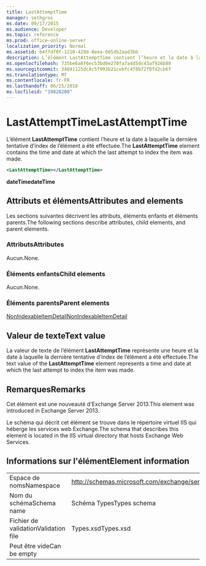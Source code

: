 ```yaml
---
title: LastAttemptTime
manager: sethgros
ms.date: 09/17/2015
ms.audience: Developer
ms.topic: reference
ms.prod: office-online-server
localization_priority: Normal
ms.assetid: b4ffdf0f-1210-429d-8eea-665db2aad3bb
description: L’élément LastAttemptTime contient l’heure et la date à laquelle la dernière tentative d’index de l’élément a été effectuée.
ms.openlocfilehash: 735be6a0f6ec53bd0e270fa7a4d5dc43af926b88
ms.sourcegitcommit: 34041125dc8c5f993b21cebfc4f8b72f0fd2cb6f
ms.translationtype: MT
ms.contentlocale: fr-FR
ms.lasthandoff: 06/25/2018
ms.locfileid: "19828200"
---
```

# <a name="lastattempttime"></a><span data-ttu-id="a564b-103">LastAttemptTime</span><span class="sxs-lookup"><span data-stu-id="a564b-103">LastAttemptTime</span></span>

<span data-ttu-id="a564b-104">L’élément **LastAttemptTime** contient l’heure et la date à laquelle la dernière tentative d’index de l’élément a été effectuée.</span><span class="sxs-lookup"><span data-stu-id="a564b-104">The **LastAttemptTime** element contains the time and date at which the last attempt to index the item was made.</span></span> 
  
```XML
<LastAttemptTime></LastAttemptTime>
```

 <span data-ttu-id="a564b-105">**dateTime**</span><span class="sxs-lookup"><span data-stu-id="a564b-105">**dateTime**</span></span>
## <a name="attributes-and-elements"></a><span data-ttu-id="a564b-106">Attributs et éléments</span><span class="sxs-lookup"><span data-stu-id="a564b-106">Attributes and elements</span></span>

<span data-ttu-id="a564b-107">Les sections suivantes décrivent les attributs, éléments enfants et éléments parents.</span><span class="sxs-lookup"><span data-stu-id="a564b-107">The following sections describe attributes, child elements, and parent elements.</span></span>
  
### <a name="attributes"></a><span data-ttu-id="a564b-108">Attributs</span><span class="sxs-lookup"><span data-stu-id="a564b-108">Attributes</span></span>

<span data-ttu-id="a564b-109">Aucun.</span><span class="sxs-lookup"><span data-stu-id="a564b-109">None.</span></span>
  
### <a name="child-elements"></a><span data-ttu-id="a564b-110">Éléments enfants</span><span class="sxs-lookup"><span data-stu-id="a564b-110">Child elements</span></span>

<span data-ttu-id="a564b-111">Aucun.</span><span class="sxs-lookup"><span data-stu-id="a564b-111">None.</span></span>
  
### <a name="parent-elements"></a><span data-ttu-id="a564b-112">Éléments parents</span><span class="sxs-lookup"><span data-stu-id="a564b-112">Parent elements</span></span>

[<span data-ttu-id="a564b-113">NonIndexableItemDetail</span><span class="sxs-lookup"><span data-stu-id="a564b-113">NonIndexableItemDetail</span></span>](nonindexableitemdetail.md)
  
## <a name="text-value"></a><span data-ttu-id="a564b-114">Valeur de texte</span><span class="sxs-lookup"><span data-stu-id="a564b-114">Text value</span></span>

<span data-ttu-id="a564b-115">La valeur de texte de l’élément **LastAttemptTime** représente une heure et la date à laquelle la dernière tentative d’index de l’élément a été effectuée.</span><span class="sxs-lookup"><span data-stu-id="a564b-115">The text value of the **LastAttemptTime** element represents a time and date at which the last attempt to index the item was made.</span></span> 
  
## <a name="remarks"></a><span data-ttu-id="a564b-116">Remarques</span><span class="sxs-lookup"><span data-stu-id="a564b-116">Remarks</span></span>

<span data-ttu-id="a564b-117">Cet élément est une nouveauté d'Exchange Server 2013.</span><span class="sxs-lookup"><span data-stu-id="a564b-117">This element was introduced in Exchange Server 2013.</span></span>
  
<span data-ttu-id="a564b-118">Le schéma qui décrit cet élément se trouve dans le répertoire virtuel IIS qui héberge les services web Exchange.</span><span class="sxs-lookup"><span data-stu-id="a564b-118">The schema that describes this element is located in the IIS virtual directory that hosts Exchange Web Services.</span></span>
  
## <a name="element-information"></a><span data-ttu-id="a564b-119">Informations sur l'élément</span><span class="sxs-lookup"><span data-stu-id="a564b-119">Element information</span></span>

|||
|:-----|:-----|
|<span data-ttu-id="a564b-120">Espace de noms</span><span class="sxs-lookup"><span data-stu-id="a564b-120">Namespace</span></span>  <br/> |http://schemas.microsoft.com/exchange/services/2006/types  <br/> |
|<span data-ttu-id="a564b-121">Nom du schéma</span><span class="sxs-lookup"><span data-stu-id="a564b-121">Schema name</span></span>  <br/> |<span data-ttu-id="a564b-122">Schéma Types</span><span class="sxs-lookup"><span data-stu-id="a564b-122">Types schema</span></span>  <br/> |
|<span data-ttu-id="a564b-123">Fichier de validation</span><span class="sxs-lookup"><span data-stu-id="a564b-123">Validation file</span></span>  <br/> |<span data-ttu-id="a564b-124">Types.xsd</span><span class="sxs-lookup"><span data-stu-id="a564b-124">Types.xsd</span></span>  <br/> |
|<span data-ttu-id="a564b-125">Peut être vide</span><span class="sxs-lookup"><span data-stu-id="a564b-125">Can be empty</span></span>  <br/> ||
   

